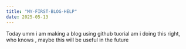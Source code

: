 ```yaml
---
title: "MY-FIRST-BLOG-HELP"
date: 2025-05-13
---
```


Today umm i am making a blog using github tuorial am i doing this right, who knows , maybe this will
be useful in the future 
